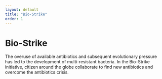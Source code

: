 ```yaml
---
layout: default
title: "Bio-Strike"
order: 1
---
```

<div class="jumbotron">
	<div class="container">
	<h1>Bio-Strike</h1>
    <p>
The overuse of available antibiotics and subsequent evolutionary pressure has led to the development of multi-resistant bacteria. In the Bio-Strike initiative, citizen around the globe collaborate to find new antibiotics and overcome the antibiotics crisis.
    </p>
	</div>
</div>